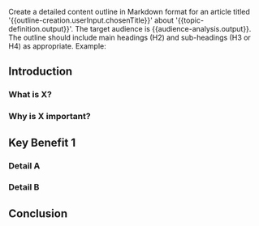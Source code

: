 
Create a detailed content outline in Markdown format for an article titled '{{outline-creation.userInput.chosenTitle}}' about '{{topic-definition.output}}'.
The target audience is {{audience-analysis.output}}.
The outline should include main headings (H2) and sub-headings (H3 or H4) as appropriate.
Example:
## Introduction
### What is X?
### Why is X important?
## Key Benefit 1
### Detail A
### Detail B
## Conclusion

